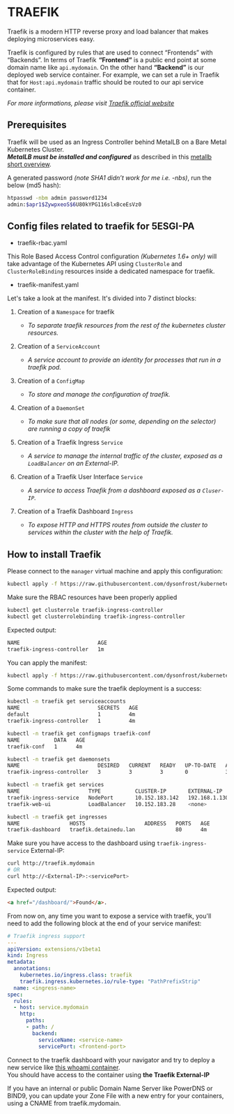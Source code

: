 # TRAEFIK
Traefik is a modern HTTP reverse proxy and load balancer that makes deploying microservices easy. 

Traefik is configured by rules that are used to connect “Frontends” with “Backends”. In terms of Traefik  **“Frontend”** is a public end point at some domain name like `api.mydomain`. On the other hand **“Backend”** is our deployed web service container. For example,  we can set a rule in Traefik that for `Host:api.mydomain` traffic should be routed to our api service container.

*For more informations, please visit [Traefik official website](https://docs.traefik.io)*

## Prerequisites

Traefik will be used as an Ingress Controller behind MetalLB on a Bare Metal Kubernetes Cluster.  
***MetalLB must be installed and configured*** as described in this [metallb short overview](https://github.com/dysonfrost/kubernetes/tree/master/metallb).

A generated password *(note SHA1 didn’t work for me i.e. -nbs)*, run the below (md5 hash):

```sh
htpasswd -nbm admin password1234
admin:$apr1$ZywpxeoS$6U80kYPG116slxBceEsVz0
```

## Config files related to traefik for 5ESGI-PA

- traefik-rbac.yaml

This Role Based Access Control configuration *(Kubernetes 1.6+ only)*  will take advantage of the Kubernetes API using `ClusterRole` and `ClusterRoleBinding` resources inside a dedicated namespace for traefik.

- traefik-manifest.yaml

Let's take a look at the manifest. It's divided into 7 distinct blocks:

1) Creation of a `Namespace` for traefik

    - *To separate traefik resources from the rest of the kubernetes cluster resources.*

2) Creation of a `ServiceAccount`  

    - *A service account to provide an identity for processes that run in a traefik pod.*

3) Creation of a `ConfigMap`

    - *To store and manage the configuration of traefik.*

4) Creation of a `DaemonSet`

    - *To make sure that all nodes (or some, depending on the selector) are running a copy of traefik*

5) Creation of a Traefik Ingress `Service` 

    - *A service to manage the internal traffic of the cluster, exposed as a `LoadBalancer` on an External-IP.*

6) Creation of a Traefik User Interface `Service`

    - *A service to access Traefik from a dashboard exposed as a `Cluser-IP`.*

7) Creation of a Traefik Dashboard `Ingress`

    - *To expose HTTP and HTTPS routes from outside the cluster to services within the cluster with the help of Traefik.*

## How to install Traefik

Please connect to the `manager` virtual machine and apply this configuration:

```sh
kubectl apply -f https://raw.githubusercontent.com/dysonfrost/kubernetes/master/traefik/traefik-rbac.yaml
```

Make sure the RBAC resources have been properly applied

```sh
kubectl get clusterrole traefik-ingress-controller
kubectl get clusterrolebinding traefik-ingress-controller
```

Expected output:

```sh
NAME                         AGE
traefik-ingress-controller   1m
```

You can apply the manifest:

```sh
kubectl apply -f https://raw.githubusercontent.com/dysonfrost/kubernetes/master/traefik/traefik-manifest.yaml
```

Some commands to make sure the traefik deployment is a success:

```sh
kubectl -n traefik get serviceaccounts
NAME                         SECRETS   AGE
default                      1         4m
traefik-ingress-controller   1         4m
```
```sh
kubectl -n traefik get configmaps traefik-conf
NAME           DATA   AGE
traefik-conf   1      4m
```
```sh
kubectl -n traefik get daemonsets
NAME                         DESIRED   CURRENT   READY   UP-TO-DATE   AVAILABLE   NODE SELECTOR   AGE
traefik-ingress-controller   3         3         3       0            3           <none>          4m
```
```sh
kubectl -n traefik get services
NAME                      TYPE           CLUSTER-IP       EXTERNAL-IP     PORT(S)        AGE
traefik-ingress-service   NodePort       10.152.183.142   192.168.1.130   80:30190/TCP   4m
traefik-web-ui            LoadBalancer   10.152.183.28    <none>          80:30966/TCP   4m
```
```sh
kubectl -n traefik get ingresses
NAME                HOSTS                   ADDRESS   PORTS   AGE
traefik-dashboard   traefik.detainedu.lan             80      4m
```
  
Make sure you have access to the dashboard using `traefik-ingress-service` External-IP:

```sh
curl http://traefik.mydomain
# OR
curl http://<External-IP>:<servicePort>
```

Expected output:
```html
<a href="/dashboard/">Found</a>.
```

From now on, any time you want to expose a service with traefik, you'll need to add the following block at the end of your service manifest:

```YAML
# Traefik ingress support
---
apiVersion: extensions/v1beta1
kind: Ingress
metadata:
  annotations:
    kubernetes.io/ingress.class: traefik
    traefik.ingress.kubernetes.io/rule-type: "PathPrefixStrip"
  name: <ingress-name>
spec:
  rules:
  - host: service.mydomain
    http:
      paths:
      - path: /
        backend:
          serviceName: <service-name>
          servicePort: <frontend-port>
```


Connect to the traefik dashboard with your navigator and try to deploy a new service like [this whoami container](https://github.com/dysonfrost/kubernetes/tree/master/whoami).  
You should have access to the container using **the Traefik External-IP**

If you have an internal or public Domain Name Server like PowerDNS or BIND9, you can update your Zone File with a new entry for your containers, using a CNAME from traefik.mydomain.

